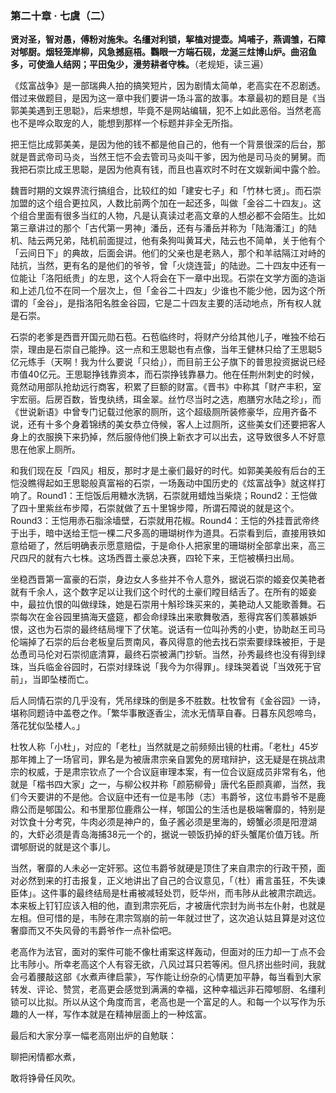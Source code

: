 ### 第二十章 · 七虞（二）

**贤对圣，智对愚，傅粉对施朱。名缰对利锁，挈榼对提壶。鸠哺子，燕调雏，石障对郇厨。烟轻笼岸柳，风急撼庭梧。鸜眼一方端石砚，龙涎三炷博山炉。曲沼鱼多，可使渔人结网；平田兔少，漫劳耕者守株。**（老规矩，读三遍）

《炫富战争》是一部瑞典人拍的搞笑短片，因为剧情太简单，老高实在不忍剧透。借过来做题目，是因为这一章中我们要讲一场斗富的故事。本章最初的题目是《当郭美美遇到王思聪》，后来想想，毕竟不是网站编辑，犯不上如此恶俗。当然老高也不是哗众取宠的人，能想到那样一个标题并非全无所指。

把王恺比成郭美美，是因为他的钱不都是他自己的，他有一个背景很深的后台，那就是晋武帝司马炎，当然王恺不会去管司马炎叫干爹，因为他是司马炎的舅舅。而我把石崇比成王思聪，是因为他真有钱，而且也喜欢时不时在文娱新闻中露个脸。

魏晋时期的文娱界流行搞组合，比较红的如「建安七子」和「竹林七贤」。而石崇加盟的这个组合更拉风，人数比前两个加在一起还多，叫做「金谷二十四友」。这个组合里面有很多当红的人物，凡是认真读过老高文章的人想必都不会陌生。比如第三章讲过的那个「古代第一男神」潘岳，还有与潘岳并称为「陆海潘江」的陆机、陆云两兄弟，陆机前面提过，他有条狗叫黄耳犬，陆云也不简单，关于他有个「云间日下」的典故，后面会讲。他们的父亲也是老熟人，那个和羊祜隔江对峙的陆抗，当然，更有名的是他们的爷爷，曾「火烧连营」的陆逊。二十四友中还有一位能让「洛阳纸贵」的左思，这个人将会在下一章中出现。石崇在文学方面的造诣和上述几位不在同一个层次上，但「金谷二十四友」少谁也不能少他，因为这个所谓的「金谷」，是指洛阳名胜金谷园，它是二十四友主要的活动地点，所有权人就是石崇。

石崇的老爹是西晋开国元勋石苞。石苞临终时，将财产分给其他儿子，唯独不给石崇，理由是石崇自己能挣。这一点和王思聪也有点像，当年王健林只给了王思聪5亿元练手（天啊！我为什么要说「只给」），而目前王公子旗下的普思投资据说已经市值40亿元。王思聪挣钱靠资本，而石崇挣钱靠暴力。他在任荆州刺史的时候，竟然动用部队抢劫远行商客，积累了巨额的财富。《晋书》中称其「财产丰积，室宇宏丽。后房百数，皆曳纨绣，珥金翠。丝竹尽当时之选，庖膳穷水陆之珍」，而《世说新语》中曾专门记载过他家的厕所，这个超级厕所装修豪华，应用齐备不说，还有十多个身着锦绣的美女恭立侍候，客人上过厕所，这些美女们还要把客人身上的衣服换下来扔掉，然后服侍他们换上新衣才可以出去，这导致很多人不好意思在他家上厕所。

和我们现在反「四风」相反，那时才是土豪们最好的时代。如郭美美般有后台的王恺没瞧得起如王思聪般真富裕的石崇，一场轰动中国历史的《炫富战争》就这样打响了。Round1：王恺饭后用糖水洗锅，石崇就用蜡烛当柴烧；Round2：王恺做了四十里紫丝布步障，石崇就做了五十里锦步障，所谓石障说的就是这个。Round3：王恺用赤石脂涂墙壁，石崇就用花椒。Round4：王恺的外挂晋武帝终于出手，暗中送给王恺一棵二尺多高的珊瑚树作为道具。石崇看到后，直接用铁如意给砸了，然后明确表示愿意赔偿，于是命仆人把家里的珊瑚树全部拿出来，高三尺四尺的就有六七株。这场西晋土豪总决赛，四轮下来，王恺被横扫出局。

坐稳西晋第一富豪的石崇，身边女人多些并不令人意外，据说石崇的姬妾仅美艳者就有千余人，这个数字足以让我们这个时代的土豪们瞠目结舌了。在所有的姬妾中，最拉仇恨的叫做绿珠，她是石崇用十斛珍珠买来的，美艳动人又能歌善舞。石崇每次在金谷园里搞海天盛筵，都会命绿珠出来歌舞敬酒，惹得宾客们羡慕嫉妒恨，这也为石崇的最终结局埋下了伏笔。说话有一位叫孙秀的小吏，协助赵王司马伦端掉了石崇的后台老板皇后贾南风，春风得意的他去找石崇索要绿珠被拒，于是怂恿司马伦对石崇彻底清算，最终石崇被满门抄斩。当然，孙秀最终也没有得到绿珠，当兵临金谷园时，石崇对绿珠说「我今为尔得罪」。绿珠哭着说「当效死于官前」，当即坠楼而亡。

后人同情石崇的几乎没有，凭吊绿珠的倒是多不胜数。杜牧曾有《金谷园》一诗，堪称同题诗中盖卷之作。「繁华事散逐香尘，流水无情草自春。日暮东风怨啼鸟，落花犹似坠楼人。」

杜牧人称「小杜」，对应的「老杜」当然就是之前频频出镜的杜甫。「老杜」45岁那年摊上了一场官司，罪名是为被唐肃宗亲自罢免的房琯辩护，这无疑是在挑战肃宗的权威，于是肃宗钦点了一个合议庭审理本案，有一位合议庭成员非常有名，他就是「楷书四大家」之一，与柳公权并称「颜筋柳骨」唐代名臣颜真卿，当然，我们今天要讲的不是他。合议庭中还有一位是韦陟（志）韦爵爷，这位韦爵爷不是鹿鼎公而是郇国公。和书里那位鹿鼎公一样，郇国公的生活也是极端奢靡的，特别是对饮食十分考究，牛肉必须是神户的，鱼子酱必须是里海的，螃蟹必须是阳澄湖的，大虾必须是青岛海捕38元一个的，据说一顿饭扔掉的虾头蟹尾价值万钱。所谓郇厨说的就是这个事儿。

当然，奢靡的人未必一定奸邪。这位韦爵爷就硬是顶住了来自肃宗的行政干预，面对必然到来的打击报复，正义地讲出了自己的合议意见，「（杜）甫言虽狂，不失谏臣体」。这件事的最终结局是杜甫被减轻处罚，贬华州，而韦陟从此被肃宗疏远。本来板上钉钉应该入相的他，直到肃宗死后，才被唐代宗封为尚书左仆射，也就是左相。但可惜的是，韦陟在肃宗驾崩的前一年就过世了，这次追认姑且算是对这位奢靡而又不失风骨的韦爵爷作一点补偿吧。

老高作为法官，面对的案件可能不像杜甫案这样轰动，但面对的压力却一丁点不会比韦陟小。所幸老高这个人有容无欲，八风过耳只若等闲。但凡挤出些时间，我就会弓着腰敲这部《水煮声律启蒙》，写作能让纷杂的心情更加平静，每当看到大家转发、评论、赞赏，老高更会感觉到满满的幸福，这种幸福远非石障郇厨、名缰利锁可以比拟。所以从这个角度而言，老高也是一个富足的人。和每一个以写作为乐趣的人一样，写作本就是在精神层面上的一种炫富。

最后和大家分享一幅老高刚出炉的自勉联：

聊把闲情都水煮，

敢将铮骨任风吹。
